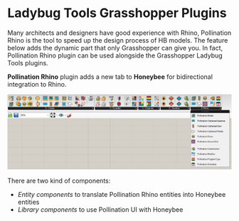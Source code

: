 # Ladybug Tools Grasshopper Plugins

Many architects and designers have good experience with Rhino, Pollination Rhino is the tool to speed up the design process of HB models. The feature below adds the dynamic part that only Grasshopper can give you. In fact, Pollination Rhino plugin can be used alongside the Grasshopper Ladybug Tools plugins.

**Pollination Rhino** plugin adds a new tab to **Honeybee** for bidirectional integration to Rhino.

![](../../../.gitbook/assets/image%20%28115%29.png)

There are two kind of components:

* _Entity components_ to translate Pollination Rhino entities into Honeybee entities
* _Library components_ to use Pollination UI with Honeybee



